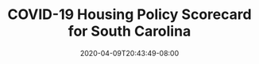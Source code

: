 ---
title: "COVID-19 Housing Policy Scorecard for South Carolina"
date: 2020-04-09T20:43:49-08:00
layout: single
type: covid-policy-rankings
state_abbrev: sc # use state abbreviation.
state_title: South Carolina
photoCredit:
hasSubnav: true
fbImage: /images/assets/el-scorecard-social-000006.png
twImage: /images/assets/el-scorecard-social-000006.png
socialDescription: COVID-19 Housing Policy Scorecard for South Carolina
description: See how South Carolina ranks in our nationwide scorecard of housing policies in response to COVID-19.
url: /covid-policy-scorecard/sc
aliases:
    - /covid-policy-scorecard/sc
    - /covid-policy-scorecard/south-carolina
    - /es/covid-policy-scorecard/sc
    - /es/covid-policy-scorecard/south-carolina
---